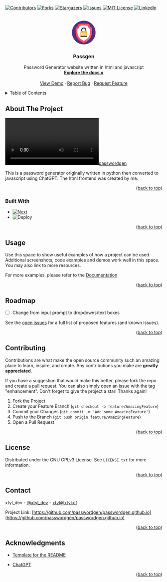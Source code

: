 <!-- Improved compatibility of back to top link: See: https://github.com/othneildrew/Best-README-Template/pull/73 YES-->
<a name="readme-top"></a>
<!--
*** Thanks for checking out the Best-README-Template. If you have a suggestion
*** that would make this better, please fork the repo and create a pull request
*** or simply open an issue with the tag "enhancement".
*** Don't forget to give the project a star! mayboe
*** Thanks again! Now go create something AMAZING! :D
-->



<!-- PROJECT SHIELDS -->
<!--
*** I'm using markdown "reference style" links for readability.
*** Reference links are enclosed in brackets [ ] instead of parentheses ( ).
*** See the bottom of this document for the declaration of the reference variables
*** for contributors-url, forks-url, etc. This is an optional, concise syntax you may use.
*** https://www.markdownguide.org/basic-syntax/#reference-style-links
-->
[![Contributors][contributors-shield]][contributors-url]
[![Forks][forks-shield]][forks-url]
[![Stargazers][stars-shield]][stars-url]
[![Issues][issues-shield]][issues-url]
[![MIT License][license-shield]][license-url]
[![LinkedIn][linkedin-shield]][linkedin-url]



<!-- PROJECT LOGO -->
<br />
<div align="center">
  <a href="https://github.com/passwordgen/passwordgen.github.io">
    <img src="images/favicon.png" alt="Logo" width="80" height="80">
  </a>

<h3 align="center">Passgen</h3>

  <p align="center">
    Password Generator website written in html and javascript
    <br />
    <a href="https://github.com/passwordgen/passwordgen.github.io"><strong>Explore the docs »</strong></a>
    <br />
    <br />
    <a href="passwordgen.github.io">View Demo</a>
    ·
    <a href="https://github.com/passwordgen/passwordgen.github.io/issues">Report Bug</a>
    ·
    <a href="https://github.com/passwordgen/passwordgen.github.io/issues">Request Feature</a>
  </p>
</div>



<!-- TABLE OF CONTENTS -->
<details>
  <summary>Table of Contents</summary>
  <ol>
    <li>
      <a href="#about-the-project">About The Project</a>
      <ul>
        <li><a href="#built-with">Built With</a></li>
      </ul>
    </li>
    <li><a href="#usage">Usage</a></li>
    <li><a href="#roadmap">Roadmap</a></li>
    <li><a href="#contributing">Contributing</a></li>
    <li><a href="#license">License</a></li>
    <li><a href="#contact">Contact</a></li>
    <li><a href="#acknowledgments">Acknowledgments</a></li>
  </ol>
</details>



<!-- ABOUT THE PROJECT -->
## About The Project

[![passwordgen][product-screenshot]](https://passwordgen.github.io)

This is a password generator originally written in python then converted to javascript using ChatGPT. The html frontend was created by me.

<p align="right">(<a href="#readme-top">back to top</a>)</p>



### Built With

* [![Next][Next.js]][Next-url]
* ![Deploy](https://img.shields.io/badge/HTML-239120?style=for-the-badge&logo=html5&logoColor=white)

<p align="right">(<a href="#readme-top">back to top</a>)</p>

<!-- USAGE EXAMPLES -->
## Usage

Use this space to show useful examples of how a project can be used. Additional screenshots, code examples and demos work well in this space. You may also link to more resources.

For more examples, please refer to the [Documentation](https://www.passwordgen.github.io/docs/)

<p align="right">(<a href="#readme-top">back to top</a>)</p>



<!-- ROADMAP -->
## Roadmap

- [ ] Change from input prompt to dropdowns/text boxes

See the [open issues](https://github.com/passwordgen/passwordgen.github.io/issues) for a full list of proposed features (and known issues).

<p align="right">(<a href="#readme-top">back to top</a>)</p>



<!-- CONTRIBUTING -->
## Contributing

Contributions are what make the open source community such an amazing place to learn, inspire, and create. Any contributions you make are **greatly appreciated**.

If you have a suggestion that would make this better, please fork the repo and create a pull request. You can also simply open an issue with the tag "enhancement".
Don't forget to give the project a star! Thanks again!

1. Fork the Project
2. Create your Feature Branch (`git checkout -b feature/AmazingFeature`)
3. Commit your Changes (`git commit -m 'Add some AmazingFeature'`)
4. Push to the Branch (`git push origin feature/AmazingFeature`)
5. Open a Pull Request

<p align="right">(<a href="#readme-top">back to top</a>)</p>



<!-- LICENSE -->
## License

Distributed under the GNU GPLv3 License. See `LICENSE.txt` for more information.

<p align="right">(<a href="#readme-top">back to top</a>)</p>



<!-- CONTACT -->
## Contact

xtyl_dev - [@xtyl_dev](https://twitter.com/xtyl_dev) - xtyl@xtyl.cf

Project Link: [https://github.com/passwordgen/passwordgen.github.io](https://github.com/passwordgen/passwordgen.github.io)

<p align="right">(<a href="#readme-top">back to top</a>)</p>



<!-- ACKNOWLEDGMENTS -->
## Acknowledgments

* [Template for the README](https://github.com/othneildrew/Best-README-Template)

* [ChatGPT](https://chat.openai.com/chat)

<p align="right">(<a href="#readme-top">back to top</a>)</p>



<!-- MARKDOWN LINKS & IMAGES -->
<!-- https://www.markdownguide.org/basic-syntax/#reference-style-links -->
[contributors-shield]: https://img.shields.io/github/contributors/passwordgen/passwordgen.github.io.svg?style=for-the-badge
[contributors-url]: https://github.com/passwordgen/passwordgen.github.io/graphs/contributors
[forks-shield]: https://img.shields.io/github/forks/passwordgen/passwordgen.github.io.svg?style=for-the-badge
[forks-url]: https://github.com/passwordgen/passwordgen.github.io/network/members
[stars-shield]: https://img.shields.io/github/stars/passwordgen/passwordgen.github.io.svg?style=for-the-badge
[stars-url]: https://github.com/passwordgen/passwordgen.github.io/stargazers
[issues-shield]: https://img.shields.io/github/issues/passwordgen/passwordgen.github.io.svg?style=for-the-badge
[issues-url]: https://github.com/passwordgen/passwordgen.github.io/issues
[license-shield]: https://img.shields.io/github/license/passwordgen/passwordgen.github.io.svg?style=for-the-badge
[license-url]: https://github.com/passwordgen/passwordgen.github.io/blob/main/LICENSE.txt
[linkedin-shield]: https://img.shields.io/badge/-LinkedIn-black.svg?style=for-the-badge&logo=linkedin&colorB=555
[linkedin-url]: https://linkedin.com/in/linkedin_username
[product-screenshot]: images/example.mp4
[Next.js]: https://img.shields.io/badge/JavaScript-323330?style=for-the-badge&logo=javascript&logoColor=F7DF1E
[Next-url]: https://www.javascript.com/
[React.js]: https://img.shields.io/badge/React-20232A?style=for-the-badge&logo=react&logoColor=61DAFB
[React-url]: https://reactjs.org/
[Vue.js]: https://img.shields.io/badge/Vue.js-35495E?style=for-the-badge&logo=vuedotjs&logoColor=4FC08D
[Vue-url]: https://vuejs.org/
[Angular.io]: https://img.shields.io/badge/Angular-DD0031?style=for-the-badge&logo=angular&logoColor=white
[Angular-url]: https://angular.io/
[Svelte.dev]: https://img.shields.io/badge/Svelte-4A4A55?style=for-the-badge&logo=svelte&logoColor=FF3E00
[Svelte-url]: https://svelte.dev/
[Laravel.com]: https://img.shields.io/badge/Laravel-FF2D20?style=for-the-badge&logo=laravel&logoColor=white
[Laravel-url]: https://laravel.com
[Bootstrap.com]: https://img.shields.io/badge/Bootstrap-563D7C?style=for-the-badge&logo=bootstrap&logoColor=white
[Bootstrap-url]: https://getbootstrap.com
[JQuery.com]: https://img.shields.io/badge/jQuery-0769AD?style=for-the-badge&logo=jquery&logoColor=white
[JQuery-url]: https://jquery.com 
